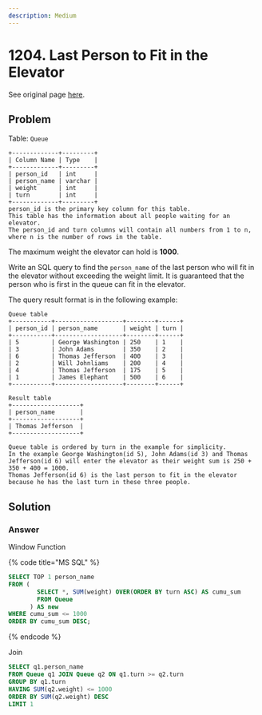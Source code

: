 ```yaml
---
description: Medium
---
```


# 1204. Last Person to Fit in the Elevator

See original page [here](https://leetcode.com/problems/last-person-to-fit-in-the-elevator/).

## Problem

Table: `Queue`

```text
+-------------+---------+
| Column Name | Type    |
+-------------+---------+
| person_id   | int     |
| person_name | varchar |
| weight      | int     |
| turn        | int     |
+-------------+---------+
person_id is the primary key column for this table.
This table has the information about all people waiting for an elevator.
The person_id and turn columns will contain all numbers from 1 to n, where n is the number of rows in the table.
```

The maximum weight the elevator can hold is **1000**.

Write an SQL query to find the `person_name` of the last person who will fit in the elevator without exceeding the weight limit. It is guaranteed that the person who is first in the queue can fit in the elevator.

The query result format is in the following example:

```text
Queue table
+-----------+-------------------+--------+------+
| person_id | person_name       | weight | turn |
+-----------+-------------------+--------+------+
| 5         | George Washington | 250    | 1    |
| 3         | John Adams        | 350    | 2    |
| 6         | Thomas Jefferson  | 400    | 3    |
| 2         | Will Johnliams    | 200    | 4    |
| 4         | Thomas Jefferson  | 175    | 5    |
| 1         | James Elephant    | 500    | 6    |
+-----------+-------------------+--------+------+

Result table
+-------------------+
| person_name       |
+-------------------+
| Thomas Jefferson  |
+-------------------+

Queue table is ordered by turn in the example for simplicity.
In the example George Washington(id 5), John Adams(id 3) and Thomas Jefferson(id 6) will enter the elevator as their weight sum is 250 + 350 + 400 = 1000.
Thomas Jefferson(id 6) is the last person to fit in the elevator because he has the last turn in these three people.
```

## Solution

### Answer

Window Function

{% code title="MS SQL" %}
```sql
SELECT TOP 1 person_name
FROM (
        SELECT *, SUM(weight) OVER(ORDER BY turn ASC) AS cumu_sum
        FROM Queue
      ) AS new
WHERE cumu_sum <= 1000
ORDER BY cumu_sum DESC;
```
{% endcode %}

Join

```sql
SELECT q1.person_name
FROM Queue q1 JOIN Queue q2 ON q1.turn >= q2.turn
GROUP BY q1.turn
HAVING SUM(q2.weight) <= 1000
ORDER BY SUM(q2.weight) DESC
LIMIT 1
```

